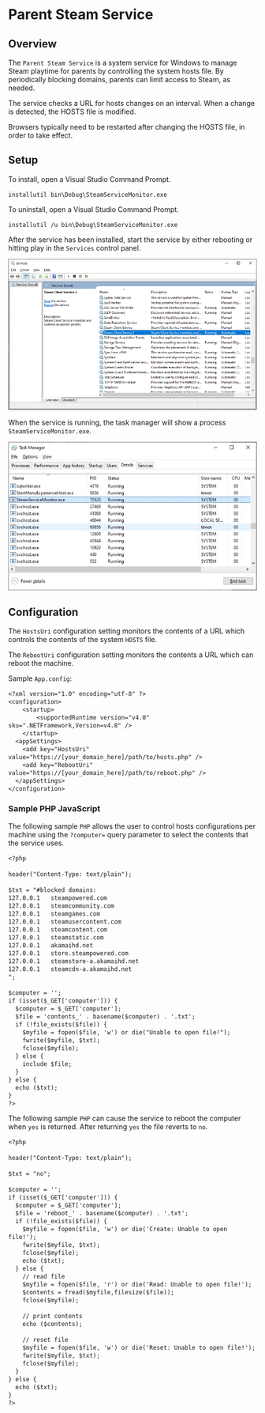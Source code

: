 # Parent Steam Service

## Overview

The `Parent Steam Service` is a system service for Windows to manage Steam playtime for parents by controlling the system hosts file. By periodically blocking domains, parents can limit access to Steam, as needed.

The service checks a URL for hosts changes on an interval. When a change is detected, the HOSTS file is modified.

Browsers typically need to be restarted after changing the HOSTS file, in order to take effect.

## Setup

To install, open a Visual Studio Command Prompt.

```
installutil bin\Debug\SteamServiceMonitor.exe
```

To uninstall, open a Visual Studio Command Prompt.

```
installutil /u bin\Debug\SteamServiceMonitor.exe
```

After the service has been installed, start the service by either rebooting or hitting play in the `Services` control panel.

![image_1](images/image_1.png)

When the service is running, the task manager will show a process `SteamServiceMonitor.exe`.

![image_2](images/image_2.png)

## Configuration

The `HostsUri` configuration setting monitors the contents of a URL which controls the contents of the system `HOSTS` file.

The `RebootUri` configuration setting monitors the contents a URL which can reboot the machine.

Sample `App.config`:

```
<?xml version="1.0" encoding="utf-8" ?>
<configuration>
    <startup>
        <supportedRuntime version="v4.0" sku=".NETFramework,Version=v4.8" />
    </startup>
  <appSettings>
    <add key="HostsUri" value="https://[your_domain_here]/path/to/hosts.php" />
    <add key="RebootUri" value="https://[your_domain_here]/path/to/reboot.php" />
  </appSettings>
</configuration>
```

### Sample PHP JavaScript

The following sample `PHP` allows the user to control hosts configurations per machine using the `?computer=` query parameter to select the contents that the service uses.

```
<?php

header("Content-Type: text/plain");

$txt = "#blocked domains:
127.0.0.1   steampowered.com
127.0.0.1   steamcommunity.com
127.0.0.1   steamgames.com
127.0.0.1   steamusercontent.com
127.0.0.1   steamcontent.com
127.0.0.1   steamstatic.com
127.0.0.1   akamaihd.net
127.0.0.1   store.steampowered.com
127.0.0.1   steamstore-a.akamaihd.net
127.0.0.1   steamcdn-a.akamaihd.net
";

$computer = '';
if (isset($_GET['computer'])) {
  $computer = $_GET['computer'];
  $file = 'contents_' . basename($computer) . '.txt';
  if (!file_exists($file)) {
    $myfile = fopen($file, 'w') or die("Unable to open file!");
    fwrite($myfile, $txt);
    fclose($myfile);
  } else {
    include $file;
  }
} else {
  echo ($txt);
}
?>
```

The following sample `PHP` can cause the service to reboot the computer when `yes` is returned. After returning `yes` the file reverts to `no`.
```
<?php

header("Content-Type: text/plain");

$txt = "no";

$computer = '';
if (isset($_GET['computer'])) {
  $computer = $_GET['computer'];
  $file = 'reboot_' . basename($computer) . '.txt';
  if (!file_exists($file)) {
    $myfile = fopen($file, 'w') or die('Create: Unable to open file!');
    fwrite($myfile, $txt);
    fclose($myfile);
    echo ($txt);
  } else {
    // read file
    $myfile = fopen($file, 'r') or die('Read: Unable to open file!');
    $contents = fread($myfile,filesize($file));
    fclose($myfile);

    // print contents
    echo ($contents);

    // reset file
    $myfile = fopen($file, 'w') or die('Reset: Unable to open file!');
    fwrite($myfile, $txt);
    fclose($myfile);
  }
} else {
  echo ($txt);
}
?>
```
